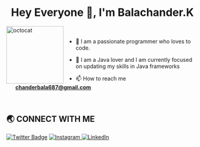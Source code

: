 <h1 align="center">Hey Everyone 👋, I'm Balachander.K </h1>
<!-- <div align="center"> <img src="https://github.com/balachander-k/balachander-k/blob/main/programmer.png"> </div> -->
<img align="left" height="150" src="https://user-images.githubusercontent.com/69384657/179312151-fdabe3af-823f-41ab-a6d4-17a72af4e9e8.png" alt="octocat" style="margin-right: 2rem;" />
<br/>

- 🔭 I am a passionate programmer who loves to code.

- 🌱 I am a Java lover and I am currently focused on updating my skills in Java frameworks

- 📫 How to reach me **chanderbala687@gmail.com**
 <br />

 ## 🌏 **CONNECT WITH ME**
[![Twitter Badge](https://img.shields.io/badge/Twitter-1DA1F2?style=for-the-badge&logo=twitter&logoColor=white)](https://twitter.com/Bala112303261)
<a href="https://instagram.com/__bala_23"> 
    <img src="https://img.shields.io/badge/Instagram-E4405F?style=for-the-badge&logo=instagram&logoColor=white" title="Instagram"  alt="Instagram"/>
</a>
<a  href="https://www.linkedin.com/in/bala-chander-aa3564215/">
    <img src="https://img.shields.io/badge/LinkedIn-0077B5?style=for-the-badge&logo=linkedin&logoColor=white" title="LinkedIn"  alt="LinkedIn"/>
</a>
<!-- <h3 align="left">Connect with me:</h3>
<p align="left">
<a href="https://www.linkedin.com/in/bala-chander-aa3564215/" target="blank"><img align="center" src="https://raw.githubusercontent.com/rahuldkjain/github-profile-readme-generator/master/src/images/icons/Social/linked-in-alt.svg" alt="adityajaiswal7" height="30" width="40" /></a>
<a href="https://instagram.com/__bala_23" target="blank"><img align="center" src="https://raw.githubusercontent.com/rahuldkjain/github-profile-readme-generator/master/src/images/icons/Social/instagram.svg" alt="m_aditya_jaiswal" height="30" width="40" /></a>
<a href="https://twitter.com/Bala112303261" target="blank"><img align="center" src="https://raw.githubusercontent.com/rahuldkjain/github-profile-readme-generator/master/src/images/icons/Social/twitter.svg" alt="abishek67194135" height="30" width="40" /></a>

</p> -->

